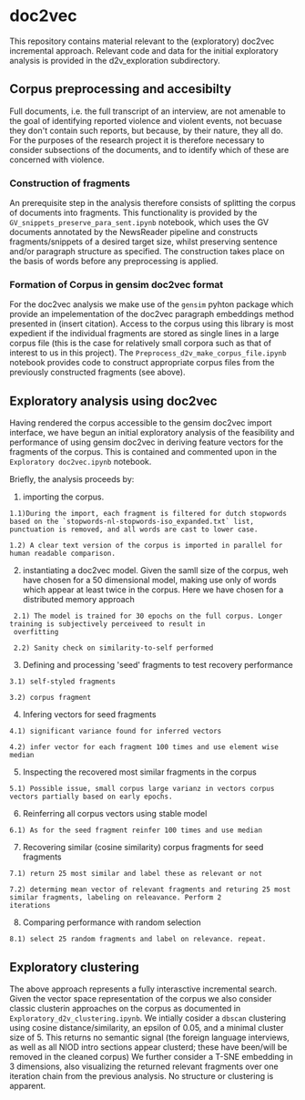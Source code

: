 # doc2vec

This repository contains material relevant to the (exploratory) doc2vec incremental approach. Relevant code and data for the initial exploratory analysis is provided in the d2v_exploration subdirectory.

## Corpus preprocessing and accesibilty

Full documents, i.e. the full transcript of an interview, are not amenable to the goal of identifying reported violence and violent events, not becuase they don't contain such reports, but because, by their nature, they all do. 
For the purposes of the research project it is therefore necessary to consider subsections of the documents, and to identify which of these are concerned with violence.

### Construction of fragments
An prerequisite step in the analysis therefore consists of splitting the corpus of documents into fragments. 
This functionality is provided by the `GV_snippets_preserve_para_sent.ipynb` notebook, which uses the GV documents annotated 
by the NewsReader pipeline and constructs fragments/snippets of a desired target size, whilst preserving sentence and/or
paragraph structure as specified. The construction takes place on the basis of words before any preprocessing is applied.

### Formation of Corpus in gensim doc2vec format
For the doc2vec analysis we make use of the `gensim` pyhton package which provide an impelementation of the doc2vec paragraph embeddings method presented in (insert citation). Access to the corpus using this library is most expedient if the individual fragments are stored as single lines in a large corpus file (this is the case for relatively small corpora such as that of interest to us in this project). The `Preprocess_d2v_make_corpus_file.ipynb` notebook provides code to construct appropriate corpus files from the previously constructed fragments (see above).

## Exploratory analysis using doc2vec
Having rendered the corpus accessible to the gensim doc2vec import interface, we have begun an initial exploratory analysis of
the feasibility and performance of using gensim doc2vec in deriving feature vectors for the fragments of the corpus. This is
contained and commented upon in the `Exploratory doc2vec.ipynb` notebook.

Briefly, the analysis proceeds by:

  1) importing the corpus. 
  
    1.1)During the import, each fragment is filtered for dutch stopwords based on the `stopwords-nl-stopwords-iso_expanded.txt` list, punctuation is removed, and all words are cast to lower case.
    
    1.2) A clear text version of the corpus is imported in parallel for human readable comparison.
   
   2) instantiating a doc2vec model.
     Given the samll size of the corpus, weh have chosen for a 50 dimensional model, making use only of words which appear at
     least twice in the corpus. Here we have chosen for a distributed memory approach
     
     2.1) The model is trained for 30 epochs on the full corpus. Longer training is subjectively perceiveed to result in
     overfitting
     
     2.2) Sanity check on similarity-to-self performed 
     
   3) Defining and processing 'seed' fragments to test recovery performance
   
    3.1) self-styled fragments
    
    3.2) corpus fragment 
    
   4) Infering vectors for seed fragments
   
    4.1) significant variance found for inferred vectors
    
    4.2) infer vector for each fragment 100 times and use element wise median
    
   5) Inspecting the recovered most similar fragments in the corpus
   
    5.1) Possible issue, small corpus large varianz in vectors corpus vectors partially based on early epochs. 
    
   6) Reinferring all corpus vectors using stable model
   
    6.1) As for the seed fragment reinfer 100 times and use median 
    
   7) Recovering similar (cosine similarity) corpus fragments for seed fragments
   
    7.1) return 25 most similar and label these as relevant or not
    
    7.2) determing mean vector of relevant fragments and returing 25 most similar fragments, labeling on releavance. Perform 2
    iterations
    
   8) Comparing performance with random selection
   
    8.1) select 25 random fragments and label on relevance. repeat.
    
    
  ## Exploratory clustering
   The above approach represents a fully interasctive incremental search. Given the vector space representation of the corpus we
   also consider classic clusterin approaches on the corpus as documented in `Exploratory_d2v_clustering.ipynb`.
   We intially cosider a `dbscan` clustering using cosine distance/similarity, an epsilon of 0.05, and a minimal cluster size of
   5. This returns no semantic signal (the foreign language interviews, as well as all NIOD intro sections appear clusterd; these
   have been/will be removed in the cleaned corpus)
   We further consider a T-SNE embedding in 3 dimensions, also visualizing the returned relevant fragments over one iteration 
   chain from the previous analysis. No structure or clustering is apparent.
   
   
    
    
    
  

